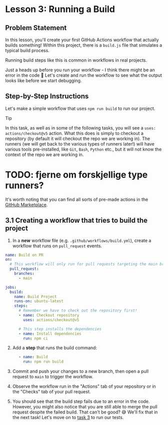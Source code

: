 # Lesson 3: Running a Build

## Problem Statement

In this lesson, you'll create your first GitHub Actions workflow that actually builds something!
Within this project, there is a `build.js` file that simulates a typical build process.

Running build steps like this is common in workflows in real projects.

Just a heads up before you run your workflow - I think there might be an error in the code 🧨
Let's create and run the workflow to see what the output looks like before we start debugging.

## Step-by-Step Instructions

Let's make a simple workflow that uses `npm run build` to run our project.

> [!TIP]
> In this task, as well as in some of the following tasks, you will see a `uses: actions/checkout@v5` action.
> What this does is simply to checkout a repository (by default it will checkout the repo we are working in).
> The runners (we will get back to the various types of runners later!) will have various tools pre-installed, like `Git`, `Bash`, `Python` etc., but it will not know the context of the repo we are working in.
# TODO: fjerne om forskjellige type runners?

It's worth noting that you can find all sorts of pre-made actions in the [GitHub Marketplace](https://github.com/marketplace?type=actions).

## 3.1 Creating a workflow that tries to build the project
1. In a **new** workflow file (e.g. `.github/workflows/build.yml`), create a workflow that runs on `pull_request` events.

```yaml
name: Build on PR
on:
  # This workflow will only run for pull requests targeting the main branch
  pull_request:
    branches:
      - main

jobs:
  build:
    name: Build Project
    runs-on: ubuntu-latest
    steps:
      # Remember we have to check out the repository first!
      - name: Checkout repository
        uses: actions/checkout@v5

      # This step installs the dependencies
      - name: Install dependencies
        run: npm ci
```

2. Add a **step** that runs the build command:

```yaml
      - name: Build
        run: npm run build
```

3. Commit and push your changes to a new branch, then open a pull request to `main` to trigger the workflow.

4. Observe the workflow run in the "Actions" tab of your repository or in the "Checks" tab of your pull request.

5. You should see that the build step fails due to an error in the code. However, you might also notice that you are still able to merge the pull request despite the failed build. That can't be good? 😅 We'll fix that in the next task! Let's move on to [task 3](../003/README.md) to run our tests.
